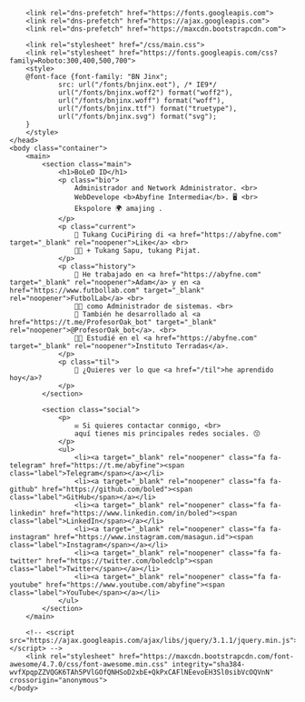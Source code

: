 <html lang="es" prefix="og: http://ogp.me/ns#">
	<head>
		<meta charset="UTF-8">
		<meta name="viewport" content="width=device-width, initial-scale=1, user-scalable=no">
		<title>BoLeD ID</title>
		<meta name="theme-color" content="#181818">
		<meta name="msapplication-TileColor" content="#181818">
		<link rel="apple-touch-icon" href="/favicon.png" sizes="192x192">
		<link rel="icon" href="/favicon.png" type="image/png" sizes="192x192">
		<link rel="icon" href="/favicon.ico" type="image/x-icon">
		<meta name="description" content="Administrador de sistemas y programador web.">
		<meta name="twitter:card" content="summary">
		<meta name="twitter:site" content="@boled">
		<meta name="twitter:title" content="boled">
		<meta name="twitter:description" content="Administrador de sistemas y programador web.">
		<meta name="twitter:image" content="/img/twitter_card.png">
		<meta property="og:title" content="abyfine">
		<meta property="og:type" content="website">
		<meta property="og:description" content="Administrador de sistemas y programador web.">
		<meta property="og:image" content="/img/facebook.png">
		<link rel="author" href="https://plus.google.com/#">
		<link rel="author" href="/humans.txt" type="text/plain">

		<link rel="dns-prefetch" href="https://fonts.googleapis.com">
		<link rel="dns-prefetch" href="https://ajax.googleapis.com">
		<link rel="dns-prefetch" href="https://maxcdn.bootstrapcdn.com">

		<link rel="stylesheet" href="/css/main.css">
		<link rel="stylesheet" href="https://fonts.googleapis.com/css?family=Roboto:300,400,500,700">
		<style>
		@font-face {font-family: "BN Jinx";
				src: url("/fonts/bnjinx.eot"), /* IE9*/
				url("/fonts/bnjinx.woff2") format("woff2"),
				url("/fonts/bnjinx.woff") format("woff"),
				url("/fonts/bnjinx.ttf") format("truetype"),
				url("/fonts/bnjinx.svg") format("svg");
		}
		</style>
	</head>
	<body class="container">
		<main>
			<section class="main">
				<h1>BoLeD ID</h1>
				<p class="bio">
					Administrador and Network Administrator. <br>
					WebDevelope <b>Abyfine Intermedia</b>. 🖥️ <br>
					Ekspolore 🌍 amajing .
				</p>
				<p class="current">
					💼 Tukang CuciPiring di <a href="https://abyfne.com" target="_blank" rel="noopener">Like</a> <br>
					👨‍💻 + Tukang Sapu, tukang Pijat.
				</p>
				<p class="history">
					📖 He trabajado en <a href="https://abyfne.com" target="_blank" rel="noopener">Adam</a> y en <a href="https://www.futbollab.com" target="_blank" rel="noopener">FutbolLab</a> <br>
					👨‍💻 como Administrador de sistemas. <br>
					👤 También he desarrollado al <a href="https://t.me/ProfesorOak_bot" target="_blank" rel="noopener">@ProfesorOak_bot</a>. <br>
					👨‍🎓 Estudié en el <a href="https://abyfne.com" target="_blank" rel="noopener">Instituto Terradas</a>.
				</p>
				<p class="til">
					📓 ¿Quieres ver lo que <a href="/til">he aprendido hoy</a>?
				</p>
			</section>

			<section class="social">
				<p>
					✉️ Si quieres contactar conmigo, <br>
					aquí tienes mis principales redes sociales. 😙
				</p>
				<ul>
					<li><a target="_blank" rel="noopener" class="fa fa-telegram" href="https://t.me/abyfine"><span class="label">Telegram</span></a></li>
					<li><a target="_blank" rel="noopener" class="fa fa-github" href="https://github.com/boled"><span class="label">GitHub</span></a></li>
					<li><a target="_blank" rel="noopener" class="fa fa-linkedin" href="https://www.linkedin.com/in/boled"><span class="label">LinkedIn</span></a></li>
					<li><a target="_blank" rel="noopener" class="fa fa-instagram" href="https://www.instagram.com/masagun.id"><span class="label">Instagram</span></a></li>
					<li><a target="_blank" rel="noopener" class="fa fa-twitter" href="https://twitter.com/boledclp"><span class="label">Twitter</span></a></li>
					<li><a target="_blank" rel="noopener" class="fa fa-youtube" href="https://www.youtube.com/abyfine"><span class="label">YouTube</span></a></li>
				</ul>
			</section>
		</main>

		<!-- <script src="https://ajax.googleapis.com/ajax/libs/jquery/3.1.1/jquery.min.js"></script> -->	
		<link rel="stylesheet" href="https://maxcdn.bootstrapcdn.com/font-awesome/4.7.0/css/font-awesome.min.css" integrity="sha384-wvfXpqpZZVQGK6TAh5PVlGOfQNHSoD2xbE+QkPxCAFlNEevoEH3Sl0sibVcOQVnN" crossorigin="anonymous">
	</body>
</html>
